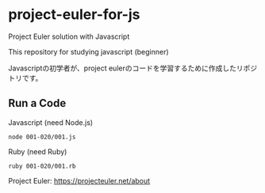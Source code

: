 # project-euler-for-js
Project Euler solution with Javascript

This repository for studying javascript (beginner)

Javascriptの初学者が、project eulerのコードを学習するために作成したリポジトリです。

## Run a Code

<code-caption>Javascript (need Node.js)</code-caption>
```
node 001-020/001.js
```

<code-caption>Ruby (need Ruby)</code-caption>
```
ruby 001-020/001.rb
```



Project Euler: https://projecteuler.net/about
